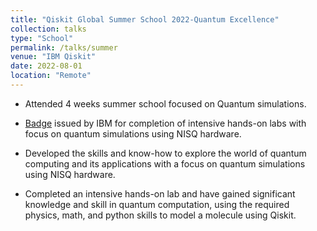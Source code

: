 ```yaml
---
title: "Qiskit Global Summer School 2022-Quantum Excellence"
collection: talks
type: "School"
permalink: /talks/summer
venue: "IBM Qiskit"
date: 2022-08-01
location: "Remote"
---
```

* Attended 4 weeks summer school focused on Quantum simulations.

* [Badge](https://www.credly.com/badges/3f5fbb2e-5354-477a-b288-e048f0c0d935/embedded) issued by IBM for completion of intensive hands-on labs with focus on quantum simulations using NISQ hardware.

* Developed the skills and know-how to explore the world of quantum computing and its applications with a focus on quantum simulations using NISQ hardware.

* Completed an intensive hands-on lab and have gained significant knowledge and skill in quantum computation, using the required physics, math, and python skills to model a molecule using Qiskit.


<div data-iframe-width="150" data-iframe-height="270" data-share-badge-id="3f5fbb2e-5354-477a-b288-e048f0c0d935" data-share-badge-host="https://www.credly.com"></div><script type="text/javascript" async src="//cdn.credly.com/assets/utilities/embed.js"></script>